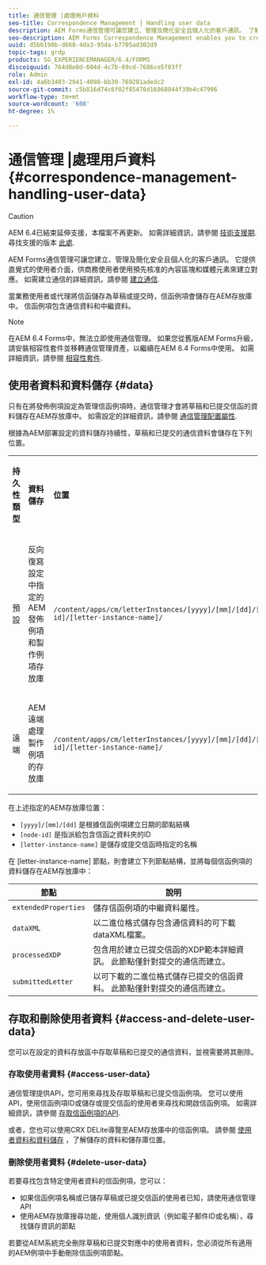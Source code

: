 ```yaml
---
title: 通信管理 |處理用戶資料
seo-title: Correspondence Management | Handling user data
description: AEM Forms通信管理可讓您建立、管理及簡化安全且個人化的客戶通訊。 了解如何為AEM存放庫中草稿和已提交信函的儲存設定、存取已儲存的資料，以及刪除已儲存的資料。
seo-description: AEM Forms Correspondence Management enables you to create, manage, and streamline secure and personalized customer correspondences. Learn how to configure storing data for draft and submitted letters in AEM repository, access stored data, and delete stored data.
uuid: d5bb190b-d668-4da3-95da-b7705ad302d9
topic-tags: grdp
products: SG_EXPERIENCEMANAGER/6.4/FORMS
discoiquuid: 764d8e0d-604d-4c7b-89cd-7686ce5f03ff
role: Admin
exl-id: 4a6b3403-2941-4098-bb30-769281adedc2
source-git-commit: c5b816d74c6f02f85476d16868844f39b4c47996
workflow-type: tm+mt
source-wordcount: '608'
ht-degree: 1%

---
```


# 通信管理 |處理用戶資料 {#correspondence-management-handling-user-data}

>[!CAUTION]
>
>AEM 6.4已結束延伸支援，本檔案不再更新。 如需詳細資訊，請參閱 [技術支援期](https://helpx.adobe.com//tw/support/programs/eol-matrix.html). 尋找支援的版本 [此處](https://experienceleague.adobe.com/docs/).

AEM Forms通信管理可讓您建立、管理及簡化安全且個人化的客戶通訊。 它提供直覺式的使用者介面，供商務使用者使用預先核准的內容區塊和媒體元素來建立對應。 如需建立通信的詳細資訊，請參閱 [建立通信](/help/forms/using/create-correspondence.md).

當業務使用者或代理將信函儲存為草稿或提交時，信函例項會儲存在AEM存放庫中。 信函例項包含通信資料和中繼資料。

>[!NOTE]
>
>在AEM 6.4 Forms中，無法立即使用通信管理。 如果您從舊版AEM Forms升級，請安裝相容性套件並移轉通信管理資產，以繼續在AEM 6.4 Forms中使用。 如需詳細資訊，請參閱 [相容性套件](/help/forms/using/compatibility-package.md).

## 使用者資料和資料儲存 {#data}

只有在將發佈例項設定為管理信函例項時，通信管理才會將草稿和已提交信函的資料儲存在AEM存放庫中。 如需設定的詳細資訊，請參閱 [通信管理配置屬性](/help/forms/using/cm-configuration-properties.md).

根據為AEM部署設定的資料儲存持續性，草稿和已提交的通信資料會儲存在下列位置。

<table> 
 <tbody>
  <tr>
   <td><p><strong>持久性類型</strong></p> </td> 
   <td><p><strong>資料儲存</strong></p> </td> 
   <td><p><strong>位置</strong></p> </td> 
  </tr>
  <tr>
   <td><p>預設</p> </td> 
   <td><p>反向復寫設定中指定的AEM發佈例項和製作例項存放庫</p> </td> 
   <td><p><code>/content/apps/cm/letterInstances/[yyyy]/[mm]/[dd]/[node-id]/[letter-instance-name]/</code> </p> </td> 
  </tr>
  <tr>
   <td><p>遠端</p> </td> 
   <td><p>AEM遠端處理製作例項的存放庫</p> </td> 
   <td><p><code>/content/apps/cm/letterInstances/[yyyy]/[mm]/[dd]/[node-id]/[letter-instance-name]/</code></p> </td> 
  </tr>
 </tbody>
</table>

在上述指定的AEM存放庫位置：

* `[yyyy]/[mm]/[dd]` 是根據信函例項建立日期的節點結構
* `[node-id]` 是指派給包含信函之資料夾的ID
* `[letter-instance-name]` 是儲存或提交信函時指定的名稱

在 [letter-instance-name] 節點，則會建立下列節點結構，並將每個信函例項的資料儲存在AEM存放庫中：

| 節點 | 說明 |
|---|---|
| `extendedProperties` | 儲存信函例項的中繼資料屬性。 |
| `dataXML` | 以二進位格式儲存包含通信資料的可下載dataXML檔案。 |
| `processedXDP` | 包含用於建立已提交信函的XDP範本詳細資訊。 此節點僅針對提交的通信而建立。 |
| `submittedLetter` | 以可下載的二進位格式儲存已提交的信函資料。 此節點僅針對提交的通信而建立。 |

## 存取和刪除使用者資料 {#access-and-delete-user-data}

您可以在設定的資料存放區中存取草稿和已提交的通信資料，並視需要將其刪除。

### 存取使用者資料 {#access-user-data}

通信管理提供API，您可用來尋找及存取草稿和已提交信函例項。 您可以使用API，使用信函例項ID或儲存或提交信函的使用者來尋找和開啟信函例項。 如需詳細資訊，請參閱 [存取信函例項的API](/help/forms/using/cm-apis-to-access-letter-instances.md).

或者，您也可以使用CRX DELite導覽至AEM存放庫中的信函例項。 請參閱 [使用者資料和資料儲存](/help/forms/using/correspondence-management-handling-user-data.md#data) ，了解儲存的資料和儲存庫位置。

### 刪除使用者資料 {#delete-user-data}

若要尋找包含特定使用者資料的信函例項，您可以：

* 如果信函例項名稱或已儲存草稿或已提交信函的使用者已知，請使用通信管理API
* 使用AEM存放庫搜尋功能，使用個人識別資訊（例如電子郵件ID或名稱），尋找儲存資訊的節點

若要從AEM系統完全刪除草稿和已提交對應中的使用者資料，您必須從所有適用的AEM例項中手動刪除信函例項節點。
